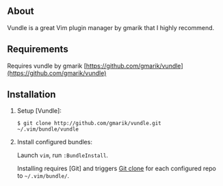 ## About
Vundle is a great Vim plugin manager by gmarik that I highly recommend.

## Requirements
Requires vundle by gmarik [https://github.com/gmarik/vundle](https://github.com/gmarik/vundle)

## Installation
1. Setup [Vundle]:

     ```
     $ git clone http://github.com/gmarik/vundle.git ~/.vim/bundle/vundle
     ```

2. Install configured bundles:

     Launch `vim`, run `:BundleInstall`. 

     Installing requires [Git] and triggers [Git clone](http://gitref.org/creating/#clone) for each configured repo to `~/.vim/bundle/`.
